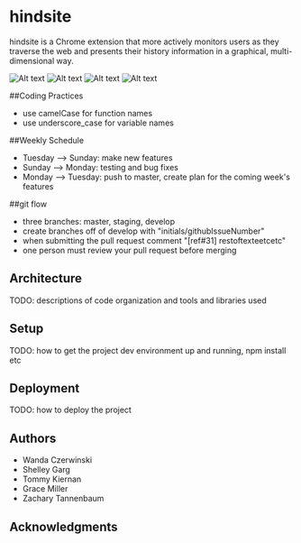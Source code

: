 # hindsite
hindsite is a Chrome extension that more actively monitors users as they traverse the web and presents their history information in a graphical, multi-dimensional way. 

![Alt text](https://cloud.githubusercontent.com/assets/19778184/19411641/6468ed2e-92d3-11e6-99b3-30f998979596.png)
![Alt text](https://cloud.githubusercontent.com/assets/19778184/19411642/6671f0de-92d3-11e6-9652-75a382a8cb34.png)
![Alt text](https://cloud.githubusercontent.com/assets/19778184/19411643/67895930-92d3-11e6-97f7-607ad7febc9e.png)
![Alt text](https://cloud.githubusercontent.com/assets/19778184/19411644/68742cda-92d3-11e6-98d5-5f456220b73a.png)

##Coding Practices
* use camelCase for function names
* use underscore_case for variable names

##Weekly Schedule
* Tuesday --> Sunday: make new features
* Sunday --> Monday: testing and bug fixes
* Monday --> Tuesday: push to master, create plan for the coming week's features

##git flow
* three branches: master, staging, develop
* create branches off of develop with "initials/githubIssueNumber"
* when submitting the pull request comment "[ref#31] restoftexteetcetc"
* one person must review your pull request before merging

## Architecture

TODO:  descriptions of code organization and tools and libraries used

## Setup

TODO: how to get the project dev environment up and running, npm install etc

## Deployment

TODO: how to deploy the project

## Authors
* Wanda Czerwinski
* Shelley Garg
* Tommy Kiernan
* Grace Miller
* Zachary Tannenbaum

## Acknowledgments
